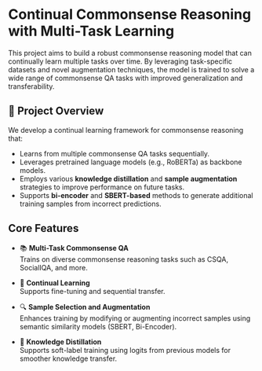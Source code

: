 # Continual Commonsense Reasoning with Multi-Task Learning

This project aims to build a robust commonsense reasoning model that can continually learn multiple tasks over time. By leveraging task-specific datasets and novel augmentation techniques, the model is trained to solve a wide range of commonsense QA tasks with improved generalization and transferability.

## 🚀 Project Overview

We develop a continual learning framework for commonsense reasoning that:
- Learns from multiple commonsense QA tasks sequentially.
- Leverages pretrained language models (e.g., RoBERTa) as backbone models.
- Employs various **knowledge distillation** and **sample augmentation** strategies to improve performance on future tasks.
- Supports **bi-encoder** and **SBERT-based** methods to generate additional training samples from incorrect predictions.

## Core Features

- 📚 **Multi-Task Commonsense QA**  
  Trains on diverse commonsense reasoning tasks such as CSQA, SocialIQA, and more.

- 🔁 **Continual Learning**  
  Supports fine-tuning and sequential transfer.

- 🔍 **Sample Selection and Augmentation**  
  Enhances training by modifying or augmenting incorrect samples using semantic similarity models (SBERT, Bi-Encoder).

- 🎯 **Knowledge Distillation**  
  Supports soft-label training using logits from previous models for smoother knowledge transfer.
